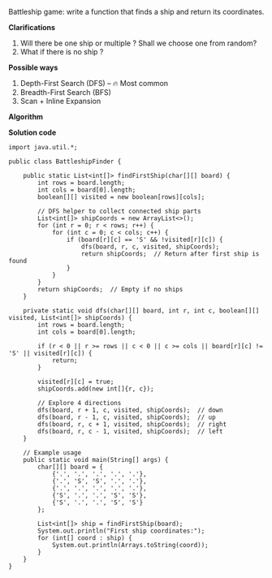 Battleship game: write a function that finds a ship and return its coordinates.

**Clarifications**

1. Will there be one ship or multiple ? Shall we choose one from random? 
2. What if there is no ship ? 


**Possible ways**

1. Depth-First Search (DFS) – 🔥 Most common
2. Breadth-First Search (BFS)
3. Scan + Inline Expansion


**Algorithm**

**Solution code**

```
import java.util.*;

public class BattleshipFinder {

    public static List<int[]> findFirstShip(char[][] board) {
        int rows = board.length;
        int cols = board[0].length;
        boolean[][] visited = new boolean[rows][cols];

        // DFS helper to collect connected ship parts
        List<int[]> shipCoords = new ArrayList<>();
        for (int r = 0; r < rows; r++) {
            for (int c = 0; c < cols; c++) {
                if (board[r][c] == 'S' && !visited[r][c]) {
                    dfs(board, r, c, visited, shipCoords);
                    return shipCoords;  // Return after first ship is found
                }
            }
        }
        return shipCoords;  // Empty if no ships
    }

    private static void dfs(char[][] board, int r, int c, boolean[][] visited, List<int[]> shipCoords) {
        int rows = board.length;
        int cols = board[0].length;

        if (r < 0 || r >= rows || c < 0 || c >= cols || board[r][c] != 'S' || visited[r][c]) {
            return;
        }

        visited[r][c] = true;
        shipCoords.add(new int[]{r, c});

        // Explore 4 directions
        dfs(board, r + 1, c, visited, shipCoords);  // down
        dfs(board, r - 1, c, visited, shipCoords);  // up
        dfs(board, r, c + 1, visited, shipCoords);  // right
        dfs(board, r, c - 1, visited, shipCoords);  // left
    }

    // Example usage
    public static void main(String[] args) {
        char[][] board = {
            {'.', '.', '.', '.', '.'},
            {'.', 'S', 'S', '.', '.'},
            {'.', '.', '.', '.', '.'},
            {'S', '.', '.', 'S', 'S'},
            {'S', '.', '.', 'S', 'S'}
        };

        List<int[]> ship = findFirstShip(board);
        System.out.println("First ship coordinates:");
        for (int[] coord : ship) {
            System.out.println(Arrays.toString(coord));
        }
    }
}
```

```
